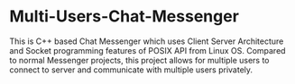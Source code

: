 # Multi-Users-Chat-Messenger
This is C++ based Chat Messenger which uses Client Server Architecture and Socket programming features of POSIX API from Linux OS. Compared to normal Messenger projects, this project allows for multiple users to connect to server and communicate with multiple users privately.
